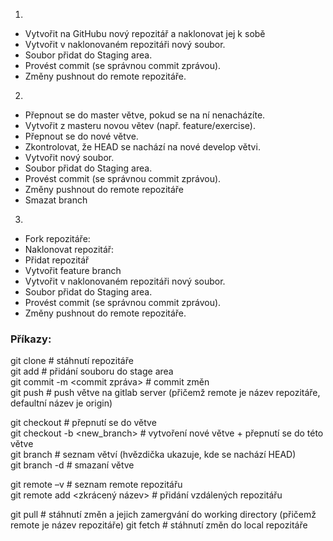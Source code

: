 1.  
- Vytvořit na GitHubu nový repozitář a naklonovat jej k sobě
- Vytvořit v naklonovaném repozitáři nový soubor.  
- Soubor přidat do Staging area.  
- Provést commit (se správnou commit zprávou).  
- Změny pushnout do remote repozitáře.  

2.  
- Přepnout se do master větve, pokud se na ní nenacházíte.  
- Vytvořit z masteru novou větev (např. feature/exercise).  
- Přepnout se do nové větve.  
- Zkontrolovat, že HEAD se nachází na nové develop větvi.  
- Vytvořit nový soubor.  
- Soubor přidat do Staging area.    
- Provést commit (se správnou commit zprávou).  
- Změny pushnout do remote repozitáře 
- Smazat branch 

3.
- Fork repozitáře: 
- Naklonovat repozitář:
- Přidat repozitář
- Vytvořit feature branch
- Vytvořit v naklonovaném repozitáři nový soubor.  
- Soubor přidat do Staging area.  
- Provést commit (se správnou commit zprávou).  
- Změny pushnout do remote repozitáře.  


### Příkazy:  

git clone <https>  # stáhnutí repozitáře  
git add <cesta k souboru>  # přidání souboru do stage area  
git commit -m <commit zpráva>  # commit změn  
git push <remote> <branch> # push větve na gitlab server (přičemž remote je název repozitáře, defaultní název je origin)

git checkout <branch> # přepnutí se do větve  
git checkout -b <new_branch> # vytvoření nové větve + přepnutí se do této větve  
git branch # seznam větví (hvězdička ukazuje, kde se nachází HEAD)  
git branch -d <branch> # smazaní větve  

git remote –v  # seznam remote repozitářu  
git remote add <zkrácený název> <url> # přidání vzdálených repozitářu

git pull <remote> <branch> # stáhnutí změn a jejich zamergvání do working directory (přičemž remote je název repozitáře)
git fetch <remote> <branch> # stáhnutí změn do local repozitáře
